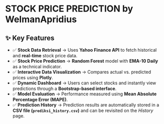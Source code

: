 # STOCK PRICE PREDICTION by WelmanApridius

## ✨ Key Features
- ✅ **Stock Data Retrieval** → Uses **Yahoo Finance API** to fetch historical and **real-time** stock price data.  
- ✅ **Stock Price Prediction** → **Random Forest** model with **EMA-10 Daily** as a technical indicator.  
- ✅ **Interactive Data Visualization** → Compares actual vs. predicted prices using **Plotly**.  
- ✅ **Dynamic Dashboard** → Users can select stocks and instantly view predictions through a **Bootstrap-based interface**.  
- ✅ **Model Evaluation** → Performance measured using **Mean Absolute Percentage Error (MAPE)**.  
- ✅ **Prediction History** → Prediction results are automatically stored in a **CSV file (`prediksi_history.csv`)** and can be revisited on the *History* page.  
